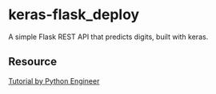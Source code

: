 # keras-flask_deploy

A simple Flask REST API that predicts digits, built with keras.

## Resource

[Tutorial by Python Engineer](https://youtu.be/bA7-DEtYCNM)

